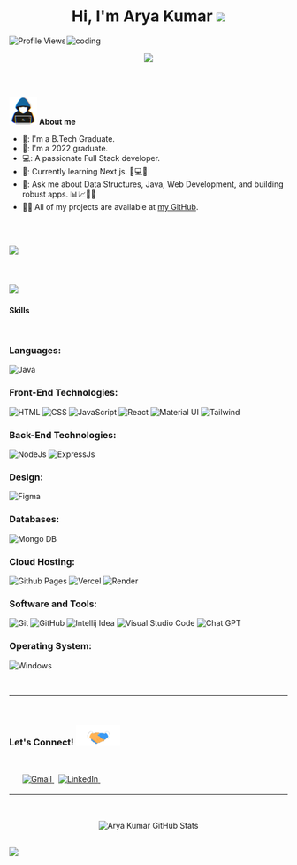 <p align="center"></p>

<h1 align="center"><b>Hi, I'm Arya Kumar</b>
  <img src="https://media.giphy.com/media/hvRJCLFzcasrR4ia7z/giphy.gif" width="35">
</h1>

<img align="right" alt="coding" width="400" src="https://cdn.dribbble.com/users/1162077/screenshots/3848914/programmer.gif"/>

<p align="left"> 
  <img src="https://komarev.com/ghpvc/?username=mishra06&label=Profile%20views&color=0e75b6&style=flat" alt="Profile Views" /> 
</p>

<p align="center"> 
  <img src="https://readme-typing-svg.herokuapp.com?font=Time+New+Roman&color=cyan&size=25&center=true&vCenter=true&width=600&height=100&lines=Full+Stack+Developer;Applied+Learning;Love+to+build+new+applications..">
</p>

<br>

## <picture>
  <img src="https://github.com/0xAbdulKhalid/0xAbdulKhalid/raw/main/assets/mdImages/about_me.gif" width="50px">
</picture> 
<b>About me</b>

<!-- <picture><img align="right" src="https://github.com/0xAbdulKhalid/0xAbdulKhalid/raw/main/assets/mdImages/Right_Side.gif" width="250px"></picture> -->

- 🏫: I'm a B.Tech Graduate. <br>
- 🎒: I'm a 2022 graduate. <br>
- 💻: A passionate Full Stack developer. <br>
- 🔭: Currently learning Next.js. 🧠💻🤖 <br>
- 💬: Ask me about Data Structures, Java, Web Development, and building robust apps. 📊📈🤖🧠 <br>
- 👨‍💻 All of my projects are available at [my GitHub](https://github.com/7ommyShelby?tab=repositories). <br>

<br><br>

<img src="https://user-images.githubusercontent.com/73097560/115834477-dbab4500-a447-11eb-908a-139a6edaec5c.gif"><br><br>

## <img src="https://media2.giphy.com/media/QssGEmpkyEOhBCb7e1/giphy.gif?cid=ecf05e47a0n3gi1bfqntqmob8g9aid1oyj2wr3ds3mg700bl&rid=giphy.gif" width="25"> 
<b>Skills</b>

<br>

<p align="center">

### Languages:

  ![Java](https://img.shields.io/badge/Java-%23ED8B00.svg?&style=for-the-badge&logo=java&logoColor=white)

### Front-End Technologies:

  ![HTML](https://img.shields.io/badge/html_5-%23E34F26.svg?&style=for-the-badge&logo=html5&logoColor=white)
  ![CSS](https://img.shields.io/badge/css_3-%231572B6.svg?&style=for-the-badge&logo=css3&logoColor=white)
  ![JavaScript](https://img.shields.io/badge/javascript-F7DF1E.svg?&style=for-the-badge&logo=javascript&logoColor=white)
  ![React](https://img.shields.io/badge/react-61DAFB.svg?&style=for-the-badge&logo=react&logoColor=white)
  ![Material UI](https://img.shields.io/badge/Materialui-23E34F26.svg?&style=for-the-badge&logo=materialui&logoColor=white)
  ![Tailwind](https://img.shields.io/badge/TailwindCSS-%231572B6.svg?&style=for-the-badge&logo=tailwindcss&logoColor=white)

### Back-End Technologies:

  ![NodeJs](https://img.shields.io/badge/nodeJs-%23E34F26.svg?&style=for-the-badge&logo=node.js&logoColor=white)
  ![ExpressJs](https://img.shields.io/badge/expressJs-%231572B6.svg?&style=for-the-badge&logo=express&logoColor=white)

### Design:

  ![Figma](https://img.shields.io/badge/figma-%23F24E1E.svg?&style=for-the-badge&logo=figma&logoColor=white)

### Databases:

  ![Mongo DB](https://img.shields.io/badge/mongodb-47A248.svg?&style=for-the-badge&logo=mongodb&logoColor=white)

### Cloud Hosting:

  ![Github Pages](https://img.shields.io/badge/github_pages-%23121011.svg?style=for-the-badge&logo=github&logoColor=white)
  ![Vercel](https://img.shields.io/badge/vercel-000000.svg?style=for-the-badge&logo=vercel&logoColor=white)
  ![Render](https://img.shields.io/badge/render-00C7B7.svg?style=for-the-badge&logo=render&logoColor=white)

### Software and Tools:

  ![Git](https://img.shields.io/badge/git-%23F05033.svg?style=for-the-badge&logo=git&logoColor=white)
  ![GitHub](https://img.shields.io/badge/github-%23121011.svg?style=for-the-badge&logo=github&logoColor=white)
  ![Intellij Idea](https://img.shields.io/badge/intellij_idea-000000.svg?style=for-the-badge&logo=intellijidea&logoColor=white)
  ![Visual Studio Code](https://img.shields.io/badge/Visual%20Studio%20Code-0078d7.svg?style=for-the-badge&logo=visual-studio-code&logoColor=white)
  ![Chat GPT](https://img.shields.io/badge/chat_gpt-412991.svg?style=for-the-badge&logo=openai&logoColor=white)

### Operating System:

  ![Windows](https://img.shields.io/badge/windows-0078D4.svg?style=for-the-badge&logo=windows&logoColor=white)

</p>
<br>

---

<br>

<h3><b>Let's Connect!</b> 
  <img src="https://github.com/0xAbdulKhalid/0xAbdulKhalid/raw/main/assets/mdImages/handshake.gif" width="80">
</h3>

<br>

<div align='left'>
<ul>
  <a href="mailto:aryaalsaher@gmail.com" target="_blank">
    <img src="https://img.shields.io/badge/Gmail-D14836?style=for-the-badge&logo=gmail&logoColor=white" alt="Gmail" style="margin-bottom: 5px;">
  </a> &nbsp;
  <a href="https://www.linkedin.com/in/aryakumar98/" target="_blank">
    <img src="https://img.shields.io/badge/linkedin-%230077B5.svg?style=for-the-badge&logo=linkedin&logoColor=white" alt="LinkedIn" style="margin-bottom: 5px;">
  </a> &nbsp;
</ul>
</div>

<hr>
<br>

<p align='center'>
  <img align="center" src="https://github-readme-stats.vercel.app/api?username=7ommyShelby&show_icons=true&title_color=fff&icon_color=79ff97&text_color=efefef&bg_color=24292e" alt="Arya Kumar GitHub Stats">
</p>

<br>
<img src="https://user-images.githubusercontent.com/73097560/115834477-dbab4500-a447-11eb-908a-139a6edaec5c.gif">
<br>
